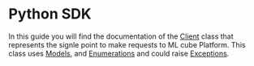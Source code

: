 # Python SDK

In this guide you will find the documentation of the [Client] class that represents the signle point to make requests to ML cube Platform. This class uses [Models], and [Enumerations] and could raise [Exceptions].

[Client]: client.md
[Models]: models.md
[Enumerations]: enums.md
[Exceptions]: exceptions.md
